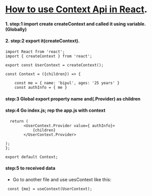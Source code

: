 # [How to use Context Api in React](https://reactjs.org/docs/context.html).

 #### 1. step:1 import create createContext and called it using variable.(Globally)
 #### 2. step:2 export it(createContext).

```
import React from 'react';
import { createContext } from 'react';

export const UserContext = createContext();

const Context = ({children}) => {

    const me = { name: 'bipul', ages: '25 years' }
    const authInfo = { me }
```


#### step:3 Global export property name and(.Provider) as children
#### step:4 Go index.js; rep the app.js with context 
```
  return (
        <UserContext.Provider value={ authInfo}>
            {children}
        </UserContext.Provider> 
        
);
};

export default Context;
```

#### step:5 to received data
* Go to another file and use uesContext like this:
```
 const {me} = useContext(UserContext);
 
 ```
